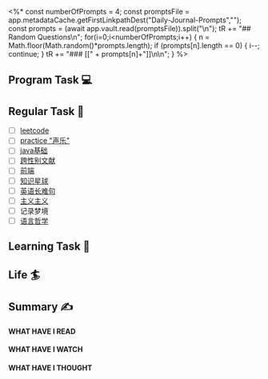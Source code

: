 <%*
const numberOfPrompts = 4;
const promptsFile = app.metadataCache.getFirstLinkpathDest("Daily-Journal-Prompts","");
const prompts = (await app.vault.read(promptsFile)).split("\n");
tR += "## Random Questions\n";
for(i=0;i<numberOfPrompts;i++) {
  n = Math.floor(Math.random()*prompts.length);
  if (prompts[n].length == 0) {
	  i--;
	  continue;
  }
  tR += "### [[" + prompts[n]+"]]\n\n";
}
%>

## Program Task  💻

## Regular Task  🤡
- [ ] [leetcode](https://leetcode.cn/study-plan/algorithms/?progress=tyz0ksg)
- [ ] [practice "声乐"](https://docs.google.com/spreadsheets/d/1F0zsAOoyfBXu63_U2zy0et0Ku1OxZ0DCDKUsEI5Ebjs/edit#gid=1676784532)
- [ ] [java基础](https://javaguide.cn/java/basis/java-basic-questions-01.html#%E5%9F%BA%E7%A1%80%E6%A6%82%E5%BF%B5)
- [ ] [跨性别文献](https://transreads.org/tag/article/)
- [ ] [前端](https://web.qianguyihao.com)
- [ ] [知识星球](http://svip.iocoder.cn/index/index.html)
- [ ] [英语长难句](https://www.bilibili.com/video/BV1mC4y1p7Fh?p=154)
- [ ] [主义主义](https://space.bilibili.com/23191782/channel/seriesdetail?sid=1424248)
- [ ] 记录梦境
- [ ] [语言哲学](https://www.bilibili.com/video/BV1hL4y1b73o)

## Learning Task 🎯

## Life 🏄

## Summary ✍
####  WHAT HAVE I READ

#### WHAT HAVE I WATCH

#### WHAT HAVE I THOUGHT
